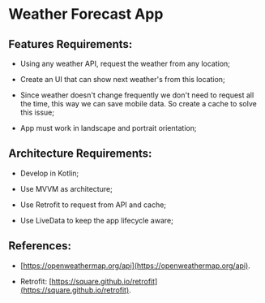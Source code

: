 # Weather Forecast App

## Features Requirements:

* Using any weather API, request the weather from any location;

* Create an UI that can show next weather's from this location;

* Since weather doesn't change frequently we don't need to request all the time, this way we can save mobile data. So create a cache to solve this issue;

* App must work in landscape and portrait orientation;

## Architecture Requirements:

* Develop in Kotlin;

* Use MVVM as architecture;

* Use Retrofit to request from API and cache;

* Use LiveData to keep the app lifecycle aware;

## References:

* [https://openweathermap.org/api](https://openweathermap.org/api).

* Retrofit: [https://square.github.io/retrofit](https://square.github.io/retrofit).

